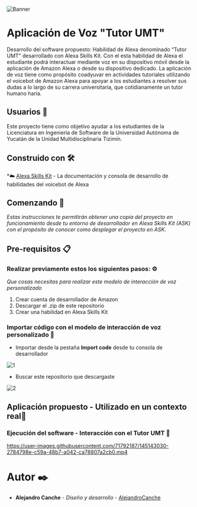 ![Banner](https://user-images.githubusercontent.com/71792187/145144549-8e4214ec-4b49-4b0b-a808-f7a6921baaa9.png)

# Aplicación de Voz "Tutor UMT"

Desarrollo del software propuesto: Habilidad de Alexa denominado “Tutor UMT” desarrollado con Alexa Skills Kit. Con el esta habilidad de Alexa el estudiante podrá interactuar mediante voz en su dispositivo móvil desde la aplicación de Amazon Alexa o desde su dispositivo dedicado. La aplicación de voz tiene como propósito coadyuvar en actividades tutoriales utilizando el voicebot de Amazon Alexa para apoyar a los estudiantes a resolver sus dudas a lo largo de su carrera universitaria, que cotidianamente un tutor humano haría.

## Usuarios 👦

Este proyecto tiene como objetivo ayudar a los estudiantes de la Licenciatura en Ingeniería de Software de la Universidad Autónoma de Yucatán de la Unidad Multidisciplinaria Tizimín.

## Construido con 🛠️

*☁️ [Alexa Skills Kit](https://developer.amazon.com/alexa/console/ask) - La documentación y consola de desarrollo de habilidades del voicebot de Alexa

## Comenzando 🚀

_Estas instrucciones te permitirán obtener una copia del proyecto en funcionamiento desde tu entorno de desarrollador en Alexa Skills Kit (ASK) con el propósito de conocer como desplegar el proyecto en ASK._

## Pre-requisitos 📋

### Realizar previamente estos los siguientes pasos: ⚙️
_Que cosas necesitas para realizar este modelo de interacción de voz personalizado_

1. Crear cuenta de desarrollador de Amazon 
2. Descargar el .zip de este repositorio
3. Crear una habilidad en Alexa Skills Kit

### Importar código con el modelo de interacción de voz personalizado 🔧

- Importar desde la pestaña **Import code** desde tu consola de desarrollador 

![1](https://user-images.githubusercontent.com/71792187/145146410-cf6cec3f-7e4c-4412-b433-d78bbb143e7e.png)

- Buscar este repositorio que descargaste

![2](https://user-images.githubusercontent.com/71792187/145146543-24717813-eac5-4213-82d7-f575a79fcbdb.png)

## Aplicación propuesto -  Utilizado en un contexto real🚀

### Ejecución del software - Interacción con el Tutor UMT 📱

https://user-images.githubusercontent.com/71792187/145143030-2784798e-c59a-48b7-a042-ca78807a2cb0.mp4

# Autor ✒️

* **Alejandro Canche** - *Diseño y desarrollo* - [AlejandroCanche](https://github.com/AlejandroCanche)
